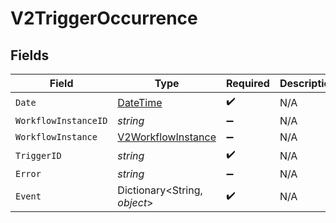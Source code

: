 # V2TriggerOccurrence


## Fields

| Field                                                                                 | Type                                                                                  | Required                                                                              | Description                                                                           |
| ------------------------------------------------------------------------------------- | ------------------------------------------------------------------------------------- | ------------------------------------------------------------------------------------- | ------------------------------------------------------------------------------------- |
| `Date`                                                                                | [DateTime](https://learn.microsoft.com/en-us/dotnet/api/system.datetime?view=net-5.0) | :heavy_check_mark:                                                                    | N/A                                                                                   |
| `WorkflowInstanceID`                                                                  | *string*                                                                              | :heavy_minus_sign:                                                                    | N/A                                                                                   |
| `WorkflowInstance`                                                                    | [V2WorkflowInstance](../../Models/Components/V2WorkflowInstance.md)                   | :heavy_minus_sign:                                                                    | N/A                                                                                   |
| `TriggerID`                                                                           | *string*                                                                              | :heavy_check_mark:                                                                    | N/A                                                                                   |
| `Error`                                                                               | *string*                                                                              | :heavy_minus_sign:                                                                    | N/A                                                                                   |
| `Event`                                                                               | Dictionary<String, *object*>                                                          | :heavy_check_mark:                                                                    | N/A                                                                                   |